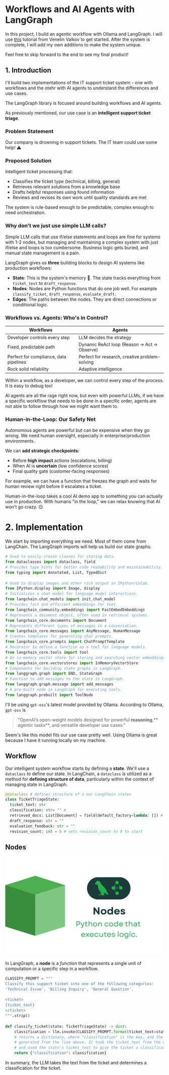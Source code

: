 # Workflows and AI Agents with LangGraph
In this project, I build an agentic workflow with Ollama and LangGraph. I will use [this](https://youtu.be/mRx12jkugTE?si=48OSoke3ebptm8gn) tutorial from Venelin Valkov to get started. After the system is complete, I will add my own additions to make the system unique. 

Feel free to skip forward to the end to see my final product!

## 1. Introduction
I'll build two implementations of the IT support ticket system - one with workflows and the otehr with AI agents to understand the differences and use cases.

The LangGraph library is focused around building workflows and AI agents.

As previously mentioned, our use case is an **intelligent support ticket triage**.

### Problem Statement
Our company is drowning in support tickets. The IT team could use some help! ⚠️


### Proposed Solution
Intelligent ticket processing that:
- Classifies the ticket type (technical, billing, general)
- Retrieves relevant solutions from a knowledge base
- Drafts helpful responses using found information
- Reviews and revises its own work until quality standards are met

The system is rule-based enough to be predictable, complex enough to need orchestration.

### Why don't we just use simple LLM calls?
Simple LLM calls that use if/else statements and loops are fine for systems with 1-2 nodes, but managing and maintaining a complex system with just if/else and loops is too cumbersome. Business logic gets buried, and manual state management is a pain.

LangGraph gives us **three** building blocks to design AI systems like production workflows:
- **State**: This is the system's memory 🧠. The state tracks everything from `ticket_text` to `draft_response`.
- **Nodes**: Nodes are Python functions that do one job well. For example `classify_ticket`, `draft_response`, `evaluate_draft`.
- **Edges**: The paths between the nodes. They are direct connections or conditional logic.

### Workflows vs. Agents: Who's in Control?
| Workflows | Agents |
| --- | --- |
| Developer controls every step | LLM decides the strategy |
| Fixed, predictable path | Dynamic ReAct loop (Reason -> Act -> Observe) |
| Perfect for compliance, data pipelines | Perfect for research, creative problem-solving |
| Rock solid reliability | Adaptive intelligence |

Within a workflow, as a developer, we can control every step of the process. It is easy to debug too!

AI agents are all the rage right now, but even with powerful LLMs, if we have a specific workfllow that needs to be done in a specific order, agents are not able to follow through how we might want them to.

### Human-in-the-Loop: Our Safety Net
Autonomous agents are powerful but can be expensive when they go wrong. We need human oversight, especially in enterprise/production environments. 

We can **add strategic checkpoints:**
- Before **high impact** actions (escalations, billing)
- When AI is **uncertain** (low confidence scores)
- Final quality gate (customer-facing responses)

For example, we can have a function that freezes the graph and waits for human review right before it escalates a ticket. 

Human-in-the-loop takes a cool AI demo app to something you can actually use in production. With humans "in the loop," we can relax knowing that AI won't go crazy. :relieved:

# 2. Implementation
We start by importing everything we need. Most of them come from LangChain. The LangGraph imports will help us build our state graphs.
```python
# Used to easily create classes for storing data.
from dataclasses import dataclass, field
# Provides type hints for better code readability and maintainability.
from typing import Annotated, List, TypedDict

# Used to display images and other rich output in IPython/Colab.
from IPython.display import Image, display
# Initializes a chat model for language model interactions.
from langchain.chat_models import init_chat_model
# Provides fast and efficient embeddings for text.
from langchain_community.embeddings import FastEmbedEmbeddings
# Represents a document object, often used in retrieval systems.
from langchain_core.documents import Document
# Represents different types of messages in a conversation.
from langchain_core.messages import AnyMessage, HumanMessage
# Creates templates for generating chat prompts.
from langchain_core.prompts import ChatPromptTemplate
# Decorator to define a function as a tool for language models.
from langchain_core.tools import tool
# An in-memory vector store for storing and searching vector embeddings.
from langchain_core.vectorstores import InMemoryVectorStore
# Components for building state graphs in LangGraph.
from langgraph.graph import END, StateGraph
# Function to add messages to the state in LangGraph.
from langgraph.graph.message import add_messages
# A pre-built node in LangGraph for executing tools.
from langgraph.prebuilt import ToolNode
```
I'll be using `gpt-oss`'s latest model provided by Ollama. According to Ollama, `gpt-oss` is
> "OpenAI’s open-weight models designed for powerful **reasoning**,** agentic tasks**, and versatile developer use cases."

Seem's like this model fits our use case pretty well. Using Ollama is great because I have it running locally on my machine.

## Workflow
Our intelligent system workflow starts by defining a **state**. We'll use a `dataclass` to define our state. In LangChain, a `dataclass` is utilized as a method for **defining structure of data**, particularly within the context of managing state in LangGraph. 

```python
@dataclass # defines structure of a our LangChain states
class TicketTriageState:
  ticket_text: str
  classification: str= "" #
  retrieved_docs: List[Document] = field(default_factory=lambda: []) # subject to change
  draft_response: str = "" 
  evaluation_feedback: str = "" 
  revision_count: int = 0 # sets revision_count to 0 to start
```

## Nodes
<img src="nodes_graphic.png" alt="nodes" width="500"/>

In LangGraph, a **node** is a _function_ that represents a single unit of computation or a specific step in a workflow.

```python
CLASSIFY_PROMPT = """
Classify this support ticket into one of the following categories:
'Technical Issue', 'Billing Inquiry', 'General Question'.

<ticket>
{ticket_text}
</ticket>
""".strip()

def classify_ticket(state: TicketTriageState) -> dict:
    classification = llm.invoke(CLASSIFY_PROMPT.format(ticket_text=state.ticket_text))
    # returns a dictionary, where "classification" is the key, and the value is what the LLM
    # generated from the line above. It took the ticket_text from the dataclass we defined earlier,
    # and used the state's ticket_text to give the ticket a classification
    return {"classification": classification}
```
In summary, the LLM takes the text from the ticket and determines a classification for the ticket.


